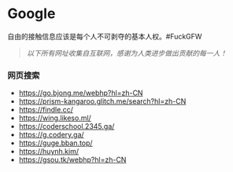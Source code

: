# Google
自由的接触信息应该是每个人不可剥夺的基本人权。#FuckGFW

>*以下所有网址收集自互联网，感谢为人类进步做出贡献的每一人！*

### 网页搜索
* https://go.bjong.me/webhp?hl=zh-CN
* https://prism-kangaroo.glitch.me/search?hl=zh-CN
* https://findle.cc/
* https://wing.likeso.ml/
* https://coderschool.2345.ga/
* https://g.codery.ga/
* https://guge.bban.top/
* https://huynh.kim/
* https://gsou.tk/webhp?hl=zh-CN
